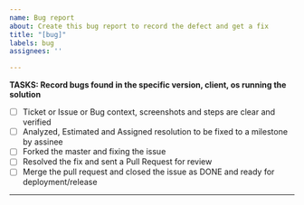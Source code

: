 ```yaml
---
name: Bug report
about: Create this bug report to record the defect and get a fix
title: "[bug]"
labels: bug
assignees: ''

---
```


**TASKS: Record bugs found in the specific version, client, os running the solution**

- [ ] Ticket or Issue or Bug context, screenshots and steps are clear and verified
- [ ] Analyzed, Estimated and Assigned resolution to be fixed to a milestone by assinee
- [ ] Forked the master and fixing the issue
- [ ] Resolved the fix and sent a Pull Request for review
- [ ] Merge the pull request and closed the issue as  DONE and ready for deployment/release

----
